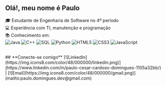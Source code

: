 ## **Olá!, meu nome é Paulo**

🎓 Estudante de Engenharia de Software no 4º período <br>
💻 Experiência com TI, manutenção e programação <br>
📚 Conhecimento em: <br>
![Java](https://img.icons8.com/color/48/000000/java-coffee-cup-logo.png)
![C++](https://img.icons8.com/color/48/000000/c-plus-plus-logo.png)
![SQL](https://img.icons8.com/color/48/000000/sql.png)
![Python](https://img.icons8.com/color/48/000000/python.png)
![HTML5](https://img.icons8.com/color/48/000000/html-5.png)
![CSS3](https://img.icons8.com/color/48/000000/css3.png)
![JavaScript](https://img.icons8.com/color/48/000000/javascript.png)

<br>
## **Conecte-se comigo**
[![LinkedIn](https://img.icons8.com/color/48/000000/linkedin.png)](https://www.linkedin.com/in/paulo-cesar-cardoso-domingues-1105a32bb/) | [![Email](https://img.icons8.com/color/48/000000/gmail.png)](mailto:paulo.domingues.dev@gmail.com)

